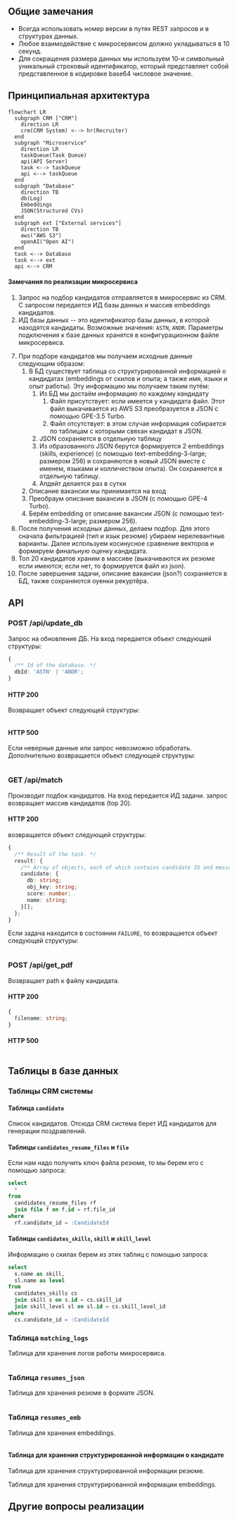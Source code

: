 ## Общие замечания

* Всегда использовать номер версии в путях REST запросов и в структурах данных.
* Любое взаимодействие с микросервисом должно укладываться в 10 секунд.
* Для сокращения размера данных мы используем 10-и символьный уникальный строковый идентификатор, который представляет собой представленное в кодировке base64 числовое значение. 

## Принципиальная архитектура

```mermaid
flowchart LR
  subgraph CRM ["CRM"]
    direction LR
    crm(CRM System) <--> hr(Recruiter)
  end
  subgraph "Microservice"
    direction LR
    taskQueue(Task Queue)
    api(API Server)
    task <--> taskQueue
    api <--> taskQueue
  end
  subgraph "Database"
    direction TB
    db(Log)
    Embeddings
    JSON(Structured CVs)
  end
  subgraph ext ["External services"]
    direction TB
    aws("AWS S3")
    openAI("Open AI")
  end  
  task <--> Database
  task <--> ext
  api <--> CRM
```

#### Замечания по реализации микросервиса

1. Запрос на подбор кандидатов отправляется в микросервис из CRM. С запросом передается ИД базы данных и массив embeddings  кандидатов.
2. ИД базы данных -- это идентификатор базы данных, в которой находятся кандидаты. Возможные значения: `ASTN`, `ANDR`. Параметры подключения к базе данных хранятся в конфигурационном файле микросервиса.
<!---3. Микросервис создает задачу и отправляет ее в очередь задач. В ответ возвращает ИД задачи и статус `PENDING`. ИД задачи используется для проверки состояния задачи и получения результата.
4. Микросервис выполняет задачи из очереди в фоновом режиме, последовательно. Текущая, выполняемая в данный момент задача получает статус `PROCESSING`.
5. После завершения задачи, ее результат и статус сохраняются в очереди задач заданное время, после чего задача удаляется, даже если за ее статусом/результатом никто не обратился. Очередь задач, а соответственно и результаты, хранятся в оперативной памяти микросервиса.
6. Пользователь может проверить состояние задачи, передав ИД задачи в микросервис. В ответ получает статус задачи и, если задача завершена, результат.-->
7. При подборе кандидатов мы получаем исходные данные следующим образом:
    1. В БД существует таблица со структурированной информацией о кандидатах (embeddings от скилов и опыта; а также имя, языки и опыт работы). Эту информацию мы получаем таким путём:
        1. Из БД мы достаём информацию по каждому кандидату
            1. Файл присутствует: если имеется у кандидата файл. Этот файл выкачивается из AWS S3 преобразуется в JSON с помощью GPЕ-3.5 Turbo.
            2. Файл отсутствует: в этом случае информация собирается по таблицам с которыми свяхан кандидат в JSON.
        2. JSON сохраняется в отдельную таблицу
        3. Из образованного JSON берутся формируется 2 embeddings (skills, experience) (с помощью text-embedding-3-large; размером 256) и сохраняются в новый JSON вместе с именем, языками и колличеством опыта). Он сохраняется в отдельную таблицу.
        4. Апдейт делается раз в сутки
    2. Описание вакансии мы принимается на вход
    3. Преобраум описание вакансии в JSON (с помощью GPЕ-4 Turbo).
    4. Берём embedding от описание вакансии JSON (с помощью text-embedding-3-large; размером 256).
8. После получения исходных данных, делаем подбор. Для этого сначала фильтрацией (тип и язык резюме) убираем нерелевантные варианты. Далее используем косинусное сравнение векторов и формируем финальную оценку кандидата.
9. Топ 20 кандидатов храним в массиве (выкачиваются их резюме если имеются; если нет, то формируется файл из json).
10. После завершения задачи, описание вакансии (json?) сохраняется в БД, также сохраняются оуенки рекуртёра.

## API

### POST /api/update_db

Запрос на обновление ДБ. На вход передается объект следующей структуры:

```ts
{
  /** Id of the database. */
  dbId: 'ASTN' | 'ANDR';
}
```

#### HTTP 200

Возвращает объект следующей структуры:

```ts
```

#### HTTP 500

Если неверные данные или запрос невозможно обработать. Дополнительно возвращается объект следующей структуры:

```ts
```

### GET /api/match

Производит подбок кандидатов. На вход передается ИД задачи. запрос возвращает массив кандидатов (top 20).

#### HTTP 200

 возвращается объект следующей структуры:

```ts
{
  /** Result of the task. */
  result: {
    /** Array of objects, each of which contains candidate ID and message. */
    candidate: {
      db: string;
      obj_key: string;
      score: number;
      name: string;
    }[];
  };
}
```

Если задача находится в состоянии `FAILURE`, то возвращается объект следующей структуры:

```ts
```

### POST /api/get_pdf

Возвращает path к файлу кандидата.

#### HTTP 200
```ts
{
  filename: string;
}
```


#### HTTP 500

```ts

```

## Таблицы в базе данных

### Таблицы CRM системы

#### Таблица `candidate`

Список кандидатов. Отсюда CRM система берет ИД кандидатов для генерации поздравлений.

#### Таблицы `candidates_resume_files` и `file`

Если нам надо получить ключ файла резюме, то мы берем его с помощью запроса:

```sql
select 
  * 
from 
  candidates_resume_files rf
  join file f on f.id = rf.file_id
where
  rf.candidate_id = :CandidateId
```


#### Таблицы `candidates_skills`, `skill` и `skill_level`

Информацию о скилах берем из этих таблиц с помощью запроса:

```sql  
select 
  s.name as skill,
  sl.name as level
from
  candidates_skills cs
  join skill s on s.id = cs.skill_id
  join skill_level sl on sl.id = cs.skill_level_id
where
  cs.candidate_id = :CandidateId
```

### Таблица `matching_logs`

Таблица для хранения логов работы микросервиса.

```sql

```

### Таблица `resumes_json`

Таблица для хранения резюме в формате JSON.

```sql

```

### Таблица `resumes_emb`

Таблица для хранения embeddings.

```sql

```

#### Таблица для хранения структурированной информации о кандидате

Таблица для хранения структурированной информации резюме.

Таблица для хранения структурированной информации embeddings.

## Другие вопросы реализации




